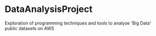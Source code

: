 # DataAnalysisProject
Exploration of programming techniques and tools to analyse 'Big Data' public datasets on AWS
